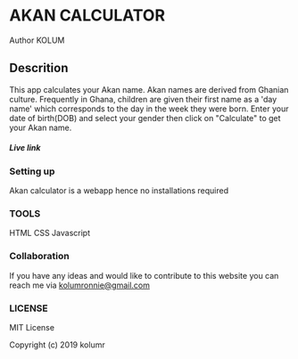 # AKAN CALCULATOR

Author KOLUM

## Descrition
This app calculates your Akan name. Akan names are derived from Ghanian culture. Frequently in Ghana, children are given their first name as a 'day name' which corresponds to the day in the week they were born.
Enter your date of birth(DOB) and select your gender then click on "Calculate" to get your Akan name.

##### Live link 

### Setting up
Akan calculator is a webapp hence no installations required

### TOOLS
HTML
CSS
Javascript

### Collaboration 
If you have any ideas and would like to contribute to this website you can reach me via kolumronnie@gmail.com

### LICENSE
MIT License

Copyright (c) 2019 kolumr



          